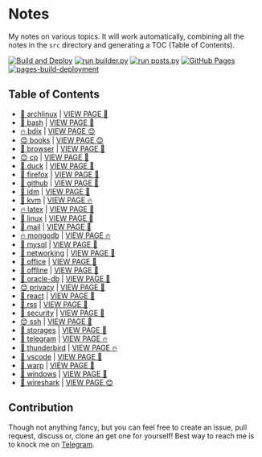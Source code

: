 # Notes

My notes on various topics. It will work automatically, combining all the notes in the `src` directory and generating a TOC (Table of Contents).

[![Build and Deploy](https://github.com/SharafatKarim/notes/actions/workflows/action.yml/badge.svg)](https://github.com/SharafatKarim/notes/actions/workflows/action.yml)
[![run builder.py](https://github.com/SharafatKarim/notes/actions/workflows/action.yml/badge.svg)](https://github.com/SharafatKarim/notes/actions/workflows/action.yml)
[![run posts.py](https://github.com/SharafatKarim/notes/actions/workflows/posts.yml/badge.svg)](https://github.com/SharafatKarim/notes/actions/workflows/posts.yml)
[![GitHub Pages](https://github.com/SharafatKarim/notes/actions/workflows/gh-pages.yml/badge.svg)](https://github.com/SharafatKarim/notes/actions/workflows/gh-pages.yml)
[![pages-build-deployment](https://github.com/SharafatKarim/notes/actions/workflows/pages/pages-build-deployment/badge.svg)](https://github.com/SharafatKarim/notes/actions/workflows/pages/pages-build-deployment)


## Table of Contents

- [🎸 archlinux](src/archlinux.md) | <a href='https://sharafat.is-a.dev/notes/archlinux' target='_blank'>VIEW PAGE 🌈</a>
- [👾 bash](src/bash.md) | <a href='https://sharafat.is-a.dev/notes/bash' target='_blank'>VIEW PAGE 🍕</a>
- [🔥 bdix](src/bdix.md) | <a href='https://sharafat.is-a.dev/notes/bdix' target='_blank'>VIEW PAGE 😊</a>
- [😊 books](src/books.md) | <a href='https://sharafat.is-a.dev/notes/books' target='_blank'>VIEW PAGE 😊</a>
- [🎉 browser](src/browser.md) | <a href='https://sharafat.is-a.dev/notes/browser' target='_blank'>VIEW PAGE 🌈</a>
- [😊 cp](src/cp.md) | <a href='https://sharafat.is-a.dev/notes/cp' target='_blank'>VIEW PAGE 🌟</a>
- [🤖 duck](src/duck.md) | <a href='https://sharafat.is-a.dev/notes/duck' target='_blank'>VIEW PAGE 🌟</a>
- [🚀 firefox](src/firefox.md) | <a href='https://sharafat.is-a.dev/notes/firefox' target='_blank'>VIEW PAGE 🤖</a>
- [🎸 github](src/github.md) | <a href='https://sharafat.is-a.dev/notes/github' target='_blank'>VIEW PAGE 🎸</a>
- [🚀 idm](src/idm.md) | <a href='https://sharafat.is-a.dev/notes/idm' target='_blank'>VIEW PAGE 👾</a>
- [🌟 kvm](src/kvm.md) | <a href='https://sharafat.is-a.dev/notes/kvm' target='_blank'>VIEW PAGE 🔥</a>
- [🔥 latex](src/latex.md) | <a href='https://sharafat.is-a.dev/notes/latex' target='_blank'>VIEW PAGE 👾</a>
- [🌈 linux](src/linux.md) | <a href='https://sharafat.is-a.dev/notes/linux' target='_blank'>VIEW PAGE 🌟</a>
- [🤖 mail](src/mail.md) | <a href='https://sharafat.is-a.dev/notes/mail' target='_blank'>VIEW PAGE 🚀</a>
- [🔥 mongodb](src/mongodb.md) | <a href='https://sharafat.is-a.dev/notes/mongodb' target='_blank'>VIEW PAGE 🔥</a>
- [🎸 mysql](src/mysql.md) | <a href='https://sharafat.is-a.dev/notes/mysql' target='_blank'>VIEW PAGE 🎸</a>
- [🌟 networking](src/networking.md) | <a href='https://sharafat.is-a.dev/notes/networking' target='_blank'>VIEW PAGE 🎉</a>
- [🎉 office](src/office.md) | <a href='https://sharafat.is-a.dev/notes/office' target='_blank'>VIEW PAGE 🚀</a>
- [🌟 offline](src/offline.md) | <a href='https://sharafat.is-a.dev/notes/offline' target='_blank'>VIEW PAGE 🌈</a>
- [👾 oracle-db](src/oracle-db.md) | <a href='https://sharafat.is-a.dev/notes/oracle-db' target='_blank'>VIEW PAGE 🚀</a>
- [😊 privacy](src/privacy.md) | <a href='https://sharafat.is-a.dev/notes/privacy' target='_blank'>VIEW PAGE 🎸</a>
- [🤖 react](src/react.md) | <a href='https://sharafat.is-a.dev/notes/react' target='_blank'>VIEW PAGE 🌟</a>
- [🍕 rss](src/rss.md) | <a href='https://sharafat.is-a.dev/notes/rss' target='_blank'>VIEW PAGE 🌟</a>
- [👾 security](src/security.md) | <a href='https://sharafat.is-a.dev/notes/security' target='_blank'>VIEW PAGE 👾</a>
- [😊 ssh](src/ssh.md) | <a href='https://sharafat.is-a.dev/notes/ssh' target='_blank'>VIEW PAGE 🎸</a>
- [🤖 storages](src/storages.md) | <a href='https://sharafat.is-a.dev/notes/storages' target='_blank'>VIEW PAGE 🍕</a>
- [👾 telegram](src/telegram.md) | <a href='https://sharafat.is-a.dev/notes/telegram' target='_blank'>VIEW PAGE 🔥</a>
- [🌟 thunderbird](src/thunderbird.md) | <a href='https://sharafat.is-a.dev/notes/thunderbird' target='_blank'>VIEW PAGE 🔥</a>
- [🤖 vscode](src/vscode.md) | <a href='https://sharafat.is-a.dev/notes/vscode' target='_blank'>VIEW PAGE 🎸</a>
- [🌈 warp](src/warp.md) | <a href='https://sharafat.is-a.dev/notes/warp' target='_blank'>VIEW PAGE 🚀</a>
- [👾 windows](src/windows.md) | <a href='https://sharafat.is-a.dev/notes/windows' target='_blank'>VIEW PAGE 🍕</a>
- [👾 wireshark](src/wireshark.md) | <a href='https://sharafat.is-a.dev/notes/wireshark' target='_blank'>VIEW PAGE 😊</a>

## Contribution

Though not anything fancy, but you can feel free to create an issue, pull request, discuss or, clone an get one for yourself!
Best way to reach me is to knock me on [Telegram](https://t.me/SharafatKarim).

